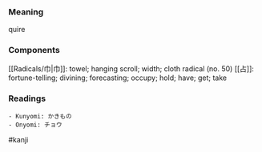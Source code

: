 ### Meaning

quire

### Components

[[Radicals/巾|巾]]: towel; hanging scroll; width; cloth radical (no. 50) [[占]]: fortune-telling; divining; forecasting; occupy; hold; have; get; take

### Readings

```
- Kunyomi: かきもの
- Onyomi: チョウ
```

#kanji